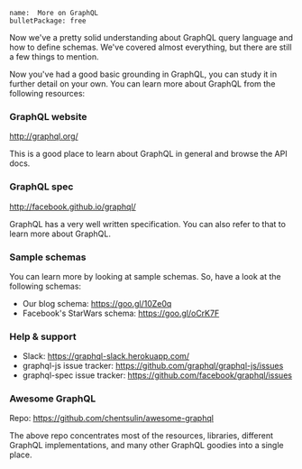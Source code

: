 ```
name:  More on GraphQL
bulletPackage: free
```

Now we've a pretty solid understanding about GraphQL query language and how to define schemas. We've covered almost everything, but there are still a few things to mention. 

Now you've had a good basic  grounding in GraphQL, you can study it in further detail on your own. You can learn more about GraphQL from the following resources:

### GraphQL website

<http://graphql.org/>

This is a good place to learn about GraphQL in general and browse the API docs.

### GraphQL spec

<http://facebook.github.io/graphql/>

GraphQL has a very well written specification. You can also refer to that to learn more about GraphQL.

### Sample schemas

You can learn more by looking at sample schemas. So, have a look at the following schemas:

* Our blog schema: <https://goo.gl/10Ze0q>
* Facebook's StarWars schema: <https://goo.gl/oCrK7F>

### Help & support

* Slack: <https://graphql-slack.herokuapp.com/>
* graphql-js issue tracker: <https://github.com/graphql/graphql-js/issues>
* graphql-spec issue tracker: <https://github.com/facebook/graphql/issues>

### Awesome GraphQL

Repo: <https://github.com/chentsulin/awesome-graphql>

The above repo concentrates most of the resources, libraries, different GraphQL implementations, and many other GraphQL goodies into a single place.